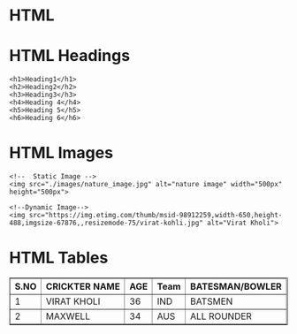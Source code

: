 # HTML

# HTML Headings
    <h1>Heading1</h1>
    <h2>Heading2</h2>
    <h3>Heading3</h3>
    <h4>Heading 4</h4>
    <h5>Heading 5</h5>
    <h6>Heading 6</h6>
    
#  HTML Images
    <!--  Static Image -->
    <img src="./images/nature_image.jpg" alt="nature image" width="500px" height="500px">

    <!--Dynamic Image-->
    <img src="https://img.etimg.com/thumb/msid-98912259,width-650,height-488,imgsize-67876,,resizemode-75/virat-kohli.jpg" alt="Virat Kholi">

#  HTML Tables

  <table border="1" style="width: 100%;">
        <thead> <!-- table head -->
            <tr> <!--  table row   -->
                <th>S.NO </th> <!-- table heading -->
                <th>CRICKTER NAME</th>
                <th>AGE</th>
                <th>Team</th>
                <th>BATESMAN/BOWLER</th>
            </tr>
        </thead>
        <tbody>
            <tr> <!-- 1st row -->
                <td>1</td> <!--  table data -->
                <td>VIRAT KHOLI</td>
                <td>36</td>
                <td>IND</td>
                <td>BATSMEN</td>
            </tr>
            <tr> <!-- 2nd row -->
                <td>2</td> <!--  table data -->
                <td>MAXWELL</td>
                <td>34</td>
                <td>AUS</td>
                <td>ALL ROUNDER</td>
            </tr>
        </tbody>
    </table>
    
